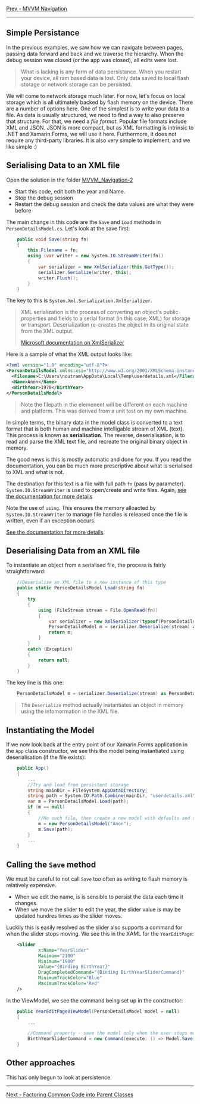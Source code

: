 [Prev - MVVM Navigation](mvvm_navigation_1.md)

---

## Simple Persistance
In the previous examples, we saw how we can navigate between pages, passing data forward and back and we traverse the hierarchy. When the debug session was closed (or the app was closed), all edits were lost.

> What is lacking is any form of data persistance. When you restart your device, all ram based data is lost. Only data saved to local flash storage or network storage can be persisted.

We will come to network storage much later. For now, let's focus on local storage which is all ultimately backed by flash memory on the device. There are a number of options here. One of the simplest is to write your data to a file. As data is usually structured, we need to find a way to also preserve that structure. For that, we need a _file format_. Popular file formats include XML and JSON. JSON is more compact, but as XML formatting is intrinsic to .NET and Xamarin.Forms, we will use it here. Furthermore, it does not require any third-party libraries. It is also very simple to implement, and we like simple :)

## Serialising Data to an XML file
Open the solution in the folder [MVVM_Navigation-2](/code/Chapter3/NavigationControllers/2-MVVM_Based/MVVM_Navigation-2-persist)

* Start this code, edit both the year and Name.
* Stop the debug session
* Restart the debug session and check the data values are what they were before

The main change in this code are the `Save` and `Load` methods in `PersonDetailsModel.cs`. Let's look at the save first:

```C#
    public void Save(string fn)
    {
        this.Filename = fn;
        using (var writer = new System.IO.StreamWriter(fn))
        {
            var serializer = new XmlSerializer(this.GetType());
            serializer.Serialize(writer, this);
            writer.Flush();
        }
    }
```

The key to this is `System.Xml.Serialization.XmlSerializer`.

> XML serialization is the process of converting an object's public properties and fields to a serial format (in this case, XML) for storage or transport. Deserialization re-creates the object in its original state from the XML output.
> 
> [Microsoft documentation on XmlSerializer](https://docs.microsoft.com/dotnet/api/system.xml.serialization.xmlserializer?view=netframework-4.8)

Here is a sample of what the XML output looks like:

```XML
<?xml version="1.0" encoding="utf-8"?>
<PersonDetailsModel xmlns:xsi="http://www.w3.org/2001/XMLSchema-instance" xmlns:xsd="http://www.w3.org/2001/XMLSchema">
  <Filename>C:\Users\noutram\AppData\Local\Temp\userdetails.xml</Filename>
  <Name>Anon</Name>
  <BirthYear>1970</BirthYear>
</PersonDetailsModel>
```

> Note the filepath in the <Filename> elemenent will be different on each machine and platform. This was derived from a unit test on my own machine.

In simple terms, the binary data in the model class is converted to a text format that is both human and machine intelligable stream of XML (text). This process is known as **serialisation**. The reverse, deserialisation, is to read and parse the XML text file, and recreate the original binary object in memory.

The good news is this is mostly automatic and done for you. If you read the documentation, you can be much more prescriptive about what is serialised to XML and what is not.

The destination for this text is a file with full path `fn` (pass by parameter). `System.IO.StreamWriter` is used to open/create and write files. 
Again, [see the documentation for more details](https://docs.microsoft.com/dotnet/api/system.io.streamwriter?view=netframework-4.8)

Note the use of `using`. This ensures the memory alloacted by `System.IO.StreamWriter` to manage file handles is released once the file is written, even if an exception occurs.

[See the documentation for more details](https://docs.microsoft.com/dotnet/standard/garbage-collection/using-objects)

## Deserialising Data from an XML file
To instantiate an object from a serialised file, the process is fairly straightforward:

```C#
    //Deserialise an XML file to a new instance of this type
    public static PersonDetailsModel Load(string fn)
    {
        try
        {
            using (FileStream stream = File.OpenRead(fn))
            {
                var serializer = new XmlSerializer(typeof(PersonDetailsModel));
                PersonDetailsModel m = serializer.Deserialize(stream) as PersonDetailsModel;
                return m;
            }
        }
        catch (Exception)
        {
            return null;
        }
    }
```

The key line is this one:

```C#
    PersonDetailsModel m = serializer.Deserialize(stream) as PersonDetailsModel;
```

> The `Deserialize` method actually instantiates an object in memory using the infomormation in the XML file.

## Instantiating the Model
If we now look back at the entry point of our Xamarin.Forms application in the `App` class constructor, we see this the model being instantiated using deserialisation (if the file exists):

```C#
    public App()
    {
        ...
        //Try and load from persistent storage
        string mainDir = FileSystem.AppDataDirectory;
        string path = System.IO.Path.Combine(mainDir, "userdetails.xml");
        var m = PersonDetailsModel.Load(path);
        if (m == null)
        {
            //No such file, then create a new model with defaults and save
            m = new PersonDetailsModel("Anon");
            m.Save(path);
        }
        ...
    }
```        

## Calling the `Save` method
We must be careful to not call `Save` too often as writing to flash memory is relatively expensive. 

* When we edit the name, is is sensible to persist the data each time it changes.
* When we move the slider to edit the year, the slider value is may be updated hundres times as the slider moves. 

Luckily this is easily resolved as the slider also supports a command for when the slider stops moving. We see this in the XAML for the `YearEditPage`:

```XML
    <Slider 
            x:Name="YearSlider"
            Maximum="2100"
            Minimum="1900"
            Value="{Binding BirthYear}"
            DragCompletedCommand="{Binding BirthYearSliderCommand}"
            MinimumTrackColor="Blue"
            MaximumTrackColor="Red"
    />
```            

In the ViewModel, we see the command being set up in the constructor:

```C#
    public YearEditPageViewModel(PersonDetailsModel model = null)
    {
        ...

        //Command property - save the model only when the user stops moving the slider
        BirthYearSliderCommand = new Command(execute: () => Model.Save());
    }
```        

## Other approaches
This has only begun to look at persistence. 

---

[Next - Factoring Common Code into Parent Classes](mvvm-baseclass.md)
